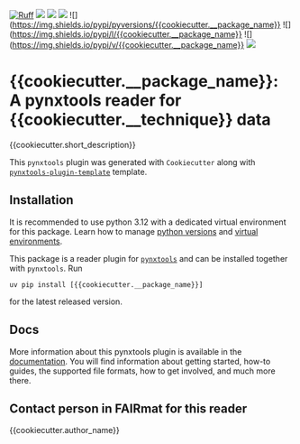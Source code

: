 [![Ruff](https://img.shields.io/endpoint?url=https://raw.githubusercontent.com/astral-sh/ruff/main/assets/badge/v2.json)](https://github.com/astral-sh/ruff)
![](https://github.com/FAIRmat-NFDI/{{cookiecutter.__package_name}}/actions/workflows/pytest.yml/badge.svg)
![](https://github.com/FAIRmat-NFDI/{{cookiecutter.__package_name}}/actions/workflows/pylint.yml/badge.svg)
![](https://github.com/FAIRmat-NFDI/{{cookiecutter.__package_name}}/actions/workflows/publish.yml/badge.svg)
![](https://img.shields.io/pypi/pyversions/{{cookiecutter.__package_name}}
![](https://img.shields.io/pypi/l/{{cookiecutter.__package_name}}
![](https://img.shields.io/pypi/v/{{cookiecutter.__package_name}}
![](https://coveralls.io/repos/github/FAIRmat-NFDI/{{cookiecutter.__package_name}}/badge.svg?branch=main)
<!-- [![DOI](https://zenodo.org/badge/759916501.svg)](https://doi.org/10.5281/zenodo.reader) -->

# {{cookiecutter.__package_name}}: A pynxtools reader for {{cookiecutter.__technique}} data

{{cookiecutter.short_description}}

This `pynxtools` plugin was generated with `Cookiecutter` along with [`pynxtools-plugin-template`](https://github.com/FAIRmat-NFDI/`pynxtools-plugin-template) template.

## Installation

It is recommended to use python 3.12 with a dedicated virtual environment for this package.
Learn how to manage [python versions](https://github.com/pyenv/pyenv) and
[virtual environments](https://realpython.com/python-virtual-environments-a-primer/).

This package is a reader plugin for [`pynxtools`](https://github.com/FAIRmat-NFDI/pynxtools) and can be installed together with `pynxtools`. Run

```shell
uv pip install [{{cookiecutter.__package_name}}]
```

for the latest released version.

## Docs

More information about this pynxtools plugin is available in the [documentation](https://fairmat-nfdi.github.io/{{cookiecutter.__package_name}}/).
You will find information about getting started, how-to guides, the supported file
formats, how to get involved, and much more there.

## Contact person in FAIRmat for this reader

{{cookiecutter.author_name}}

<!-- ## How to cite this work -->